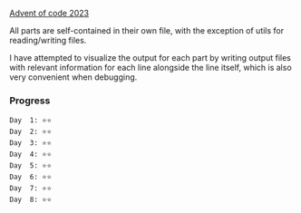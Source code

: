 [Advent of code 2023](https://adventofcode.com/2023)

All parts are self-contained in their own file, with the exception of utils for reading/writing files.

I have attempted to visualize the output for each part by writing output files with relevant information for each line alongside the line itself, which is also very convenient when debugging.

### Progress

```
Day  1: ⭐️⭐️
Day  2: ⭐️⭐️
Day  3: ⭐️⭐️
Day  4: ⭐️⭐️
Day  5: ⭐️⭐️
Day  6: ⭐️⭐️
Day  7: ⭐️⭐️
Day  8: ⭐️⭐️
```
